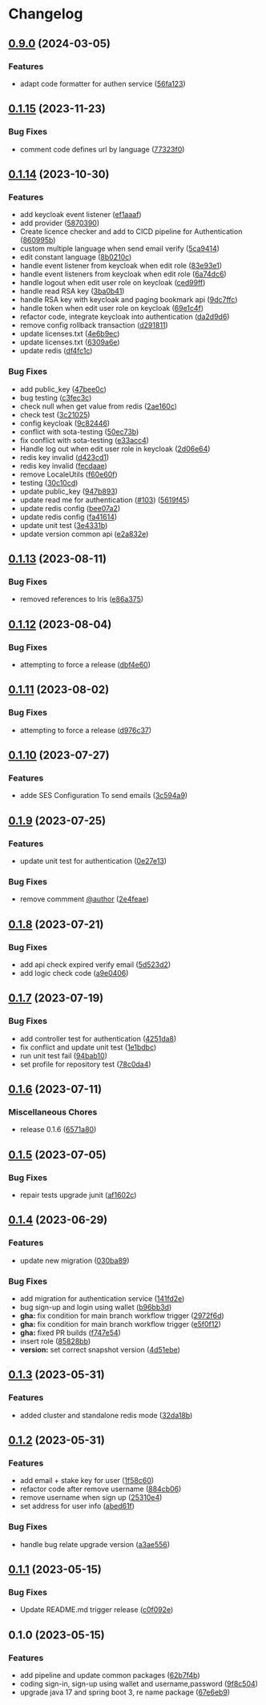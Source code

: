 # Changelog

## [0.9.0](https://github.com/cardano-foundation/cf-explorer-authentication/compare/v0.1.15...v0.9.0) (2024-03-05)


### Features

* adapt code formatter for authen service ([56fa123](https://github.com/cardano-foundation/cf-explorer-authentication/commit/56fa1230554285b0b2f0ee8f56268fb241f5b079))

## [0.1.15](https://github.com/cardano-foundation/cf-explorer-authentication/compare/v0.1.14...v0.1.15) (2023-11-23)


### Bug Fixes

* comment code defines url by language ([77323f0](https://github.com/cardano-foundation/cf-explorer-authentication/commit/77323f0e27ab6844748b83ea144c105b642da0e6))

## [0.1.14](https://github.com/cardano-foundation/cf-explorer-authentication/compare/v0.1.13...v0.1.14) (2023-10-30)


### Features

* add keycloak event listener ([ef1aaaf](https://github.com/cardano-foundation/cf-explorer-authentication/commit/ef1aaaf6f25bc978f470e29c99112caea4580da7))
* add provider ([5870390](https://github.com/cardano-foundation/cf-explorer-authentication/commit/5870390ad8a4d389731e4ce7498ffcb3f224a6ce))
* Create licence checker and add to CICD pipeline for Authentication ([860995b](https://github.com/cardano-foundation/cf-explorer-authentication/commit/860995bf5b737311a1fb39ca6065f59c98696217))
* custom multiple language when send email verify ([5ca9414](https://github.com/cardano-foundation/cf-explorer-authentication/commit/5ca94140dff55eb079210b76e1dee4bb37b36b21))
* edit constant language ([8b0210c](https://github.com/cardano-foundation/cf-explorer-authentication/commit/8b0210c8d4754da538adb891f7493bde4d43804e))
* handle event listener from keycloak when edit role ([83e93e1](https://github.com/cardano-foundation/cf-explorer-authentication/commit/83e93e1d22f696ca58fc046b67a0698acac4c29f))
* handle event listeners from keycloak when edit role ([6a74dc6](https://github.com/cardano-foundation/cf-explorer-authentication/commit/6a74dc60a54f582ff58de43620570cd240872e9a))
* handle logout when edit user role on keycloak ([ced99ff](https://github.com/cardano-foundation/cf-explorer-authentication/commit/ced99ff6282d5cd2cdb3a62ef5449cf0d93bb09d))
* handle read RSA key ([3ba0b41](https://github.com/cardano-foundation/cf-explorer-authentication/commit/3ba0b414b76250c0901bbb92bd66e18ad657f9c7))
* handle RSA key with keycloak and paging bookmark api ([9dc7ffc](https://github.com/cardano-foundation/cf-explorer-authentication/commit/9dc7ffc60dc645c6d7b715a5dd537499dd5a1230))
* handle token when edit user role on keycloak ([69e1c4f](https://github.com/cardano-foundation/cf-explorer-authentication/commit/69e1c4f2aeedfb4835584ec5ed55ae43a5a8b6b7))
* refactor code, integrate keycloak into authentication ([da2d9d6](https://github.com/cardano-foundation/cf-explorer-authentication/commit/da2d9d6a7a355f9ec24ec7a02e63b6183aca86be))
* remove config rollback transaction ([d291811](https://github.com/cardano-foundation/cf-explorer-authentication/commit/d29181192362d995749ffec82da3b5efc2ca995a))
* update licenses.txt ([4e6b9ec](https://github.com/cardano-foundation/cf-explorer-authentication/commit/4e6b9ec9c326550648692e0759d56c1af89514db))
* update licenses.txt ([6309a6e](https://github.com/cardano-foundation/cf-explorer-authentication/commit/6309a6ec1b79f38e19d58056b99298ee4c631a89))
* update redis ([df4fc1c](https://github.com/cardano-foundation/cf-explorer-authentication/commit/df4fc1c9403092c4b3ed48417ab5c44a63c526c0))


### Bug Fixes

* add public_key ([47bee0c](https://github.com/cardano-foundation/cf-explorer-authentication/commit/47bee0c947f23d881e406d2e689d3d58488f43be))
* bug testing ([c3fec3c](https://github.com/cardano-foundation/cf-explorer-authentication/commit/c3fec3c448abc884148b5261c2f4a5ac7f02c32f))
* check null when get value from redis ([2ae160c](https://github.com/cardano-foundation/cf-explorer-authentication/commit/2ae160ca1522d569caccca5b0ca5b16d17ad7e46))
* check test ([3c21025](https://github.com/cardano-foundation/cf-explorer-authentication/commit/3c21025a48b2e0bdf5739d9fa4131194b25f1046))
* config keycloak ([9c82446](https://github.com/cardano-foundation/cf-explorer-authentication/commit/9c8244603294ea922d16d97457addb554345611f))
* conflict with sota-testing ([50ec73b](https://github.com/cardano-foundation/cf-explorer-authentication/commit/50ec73be7b6a24b5c5229cb6306bf73ac149d66c))
* fix conflict with sota-testing ([e33acc4](https://github.com/cardano-foundation/cf-explorer-authentication/commit/e33acc49ecf681703c936f6af1e0f5fb6a2214a9))
* Handle log out when edit user role in keycloak ([2d06e64](https://github.com/cardano-foundation/cf-explorer-authentication/commit/2d06e647c40f4500357b5d4514ad829ff0023ce2))
* redis key invalid ([d423cd1](https://github.com/cardano-foundation/cf-explorer-authentication/commit/d423cd141135d83084330eee3baa7859c2a71b4e))
* redis key invalid ([fecdaae](https://github.com/cardano-foundation/cf-explorer-authentication/commit/fecdaae07344e4d39468f6d5a86226d8976f043d))
* remove LocaleUtils ([f60e60f](https://github.com/cardano-foundation/cf-explorer-authentication/commit/f60e60f6bf6bab0bb73e9a083ca756b6f1a6d1c0))
* testing ([30c10cd](https://github.com/cardano-foundation/cf-explorer-authentication/commit/30c10cd681fe19f1d1f4fd8567d816d5aedb107a))
* update public_key ([947b893](https://github.com/cardano-foundation/cf-explorer-authentication/commit/947b893ff6b9300335304cda0f6a9eb7c9e19fc9))
* update read me for authentication ([#103](https://github.com/cardano-foundation/cf-explorer-authentication/issues/103)) ([5619f45](https://github.com/cardano-foundation/cf-explorer-authentication/commit/5619f45cb006e69b2a7247b13d4821114fa07b42))
* update redis config ([bee07a2](https://github.com/cardano-foundation/cf-explorer-authentication/commit/bee07a2561e16b1090d0b84a4192dad6454b0fab))
* update redis config ([fa41614](https://github.com/cardano-foundation/cf-explorer-authentication/commit/fa416149359bd8635fd650e339ca0995541f8cd8))
* update unit test ([3e4331b](https://github.com/cardano-foundation/cf-explorer-authentication/commit/3e4331bb93791f86f6486330d745bb02cac14672))
* update version common api ([e2a832e](https://github.com/cardano-foundation/cf-explorer-authentication/commit/e2a832e2e1f8d9269ad438ad72a6fc590a157e24))

## [0.1.13](https://github.com/cardano-foundation/cf-explorer-authentication/compare/v0.1.12...v0.1.13) (2023-08-11)


### Bug Fixes

* removed references to Iris ([e86a375](https://github.com/cardano-foundation/cf-explorer-authentication/commit/e86a3756f921bafe6e2a68c6144e92879f018e14))

## [0.1.12](https://github.com/cardano-foundation/cf-explorer-authentication/compare/v0.1.11...v0.1.12) (2023-08-04)


### Bug Fixes

* attempting to force a release ([dbf4e60](https://github.com/cardano-foundation/cf-explorer-authentication/commit/dbf4e606d784459402a5746e986f5e7feab673cd))

## [0.1.11](https://github.com/cardano-foundation/cf-explorer-authentication/compare/v0.1.10...v0.1.11) (2023-08-02)


### Bug Fixes

* attempting to force a release ([d976c37](https://github.com/cardano-foundation/cf-explorer-authentication/commit/d976c3722ee0ec00124572d762849f6cd0a4adf5))

## [0.1.10](https://github.com/cardano-foundation/cf-explorer-authentication/compare/v0.1.9...v0.1.10) (2023-07-27)


### Features

* adde SES Configuration To send emails ([3c594a9](https://github.com/cardano-foundation/cf-explorer-authentication/commit/3c594a987835414982067e9b18089ca325dc7f04))

## [0.1.9](https://github.com/cardano-foundation/cf-explorer-authentication/compare/v0.1.8...v0.1.9) (2023-07-25)


### Features

* update unit test for authentication ([0e27e13](https://github.com/cardano-foundation/cf-explorer-authentication/commit/0e27e13e17073eb22fdb186cb5a46066ac7ae2f9))


### Bug Fixes

* remove commment [@author](https://github.com/author) ([2e4feae](https://github.com/cardano-foundation/cf-explorer-authentication/commit/2e4feae633025a95edca7a25d4f9dcd731416ba8))

## [0.1.8](https://github.com/cardano-foundation/cf-explorer-authentication/compare/v0.1.7...v0.1.8) (2023-07-21)


### Bug Fixes

* add api check expired verify email ([5d523d2](https://github.com/cardano-foundation/cf-explorer-authentication/commit/5d523d2b180fb5d7c625e7faf1d393fa9db7c124))
* add logic check code ([a9e0406](https://github.com/cardano-foundation/cf-explorer-authentication/commit/a9e04068a2172fedee31ba913e141690c77db664))

## [0.1.7](https://github.com/cardano-foundation/cf-explorer-authentication/compare/v0.1.6...v0.1.7) (2023-07-19)


### Bug Fixes

* add controller test for authentication ([4251da8](https://github.com/cardano-foundation/cf-explorer-authentication/commit/4251da81cfc950baef164fcdb8152ebacf6a607c))
* fix conflict and update unit test ([1e1bdbc](https://github.com/cardano-foundation/cf-explorer-authentication/commit/1e1bdbcf977cff3edc6cc978825b711e7661270d))
* run unit test fail ([94bab10](https://github.com/cardano-foundation/cf-explorer-authentication/commit/94bab1001152eefb6348967e91e0bcad342bc091))
* set profile for repository test ([78c0da4](https://github.com/cardano-foundation/cf-explorer-authentication/commit/78c0da433b1763cd2403c2b6b9790d21edff090c))

## [0.1.6](https://github.com/cardano-foundation/cf-explorer-authentication/compare/v0.1.5...v0.1.6) (2023-07-11)


### Miscellaneous Chores

* release 0.1.6 ([6571a80](https://github.com/cardano-foundation/cf-explorer-authentication/commit/6571a80db3efbda326b27ff983d21bb3acf3e9c1))

## [0.1.5](https://github.com/cardano-foundation/cf-explorer-authentication/compare/v0.1.4...v0.1.5) (2023-07-05)


### Bug Fixes

* repair tests upgrade junit ([af1602c](https://github.com/cardano-foundation/cf-explorer-authentication/commit/af1602ce6e2c80fe54ce4cdd83fc13dffbbb77fc))

## [0.1.4](https://github.com/cardano-foundation/cf-explorer-authentication/compare/v0.1.3...v0.1.4) (2023-06-29)


### Features

* update new migration ([030ba89](https://github.com/cardano-foundation/cf-explorer-authentication/commit/030ba89dcf9c7d802b4deed41ca905daaf5f4d81))


### Bug Fixes

* add migration for authentication service ([141fd2e](https://github.com/cardano-foundation/cf-explorer-authentication/commit/141fd2e214760e06fe89559c5705de682bab6dfd))
* bug sign-up and login using wallet ([b96bb3d](https://github.com/cardano-foundation/cf-explorer-authentication/commit/b96bb3d8631029492d23f2b1d5e54059dfa0c33f))
* **gha:** fix condition for main branch workflow trigger ([2972f6d](https://github.com/cardano-foundation/cf-explorer-authentication/commit/2972f6db8cb77a5e260bfb2e058748543c937f47))
* **gha:** fix condition for main branch workflow trigger ([e5f0f12](https://github.com/cardano-foundation/cf-explorer-authentication/commit/e5f0f12a929e1734b93b3884d8823ce02062d810))
* **gha:** fixed PR builds ([f747e54](https://github.com/cardano-foundation/cf-explorer-authentication/commit/f747e544c61349878549697baef0c2c2ae25a3b0))
* insert role ([85828bb](https://github.com/cardano-foundation/cf-explorer-authentication/commit/85828bb1c8dba47995a73154d82d8ec0c9d48291))
* **version:** set correct snapshot version ([4d51ebe](https://github.com/cardano-foundation/cf-explorer-authentication/commit/4d51ebe6ada1b52cb28f1e02baeae3f10c495bd2))

## [0.1.3](https://github.com/cardano-foundation/cf-explorer-authentication/compare/v0.1.2...v0.1.3) (2023-05-31)


### Features

* added cluster and standalone redis mode ([32da18b](https://github.com/cardano-foundation/cf-explorer-authentication/commit/32da18b5e7ab4c764e2d7e8c326d0103d9ec8e49))

## [0.1.2](https://github.com/cardano-foundation/cf-explorer-authentication/compare/v0.1.1...v0.1.2) (2023-05-31)


### Features

* add email + stake key for user ([1f58c60](https://github.com/cardano-foundation/cf-explorer-authentication/commit/1f58c607bac00cdd63851005f4932c52349fb247))
* refactor code after remove username ([884cb06](https://github.com/cardano-foundation/cf-explorer-authentication/commit/884cb0620f9ab80ee9c3a79477762a209374f38e))
* remove username when sign up ([25310e4](https://github.com/cardano-foundation/cf-explorer-authentication/commit/25310e4bbb771fd5f5cb977199b12118a28fba37))
* set address for user info ([abed61f](https://github.com/cardano-foundation/cf-explorer-authentication/commit/abed61f98bf8a65c2e8413066e79e1dab79e531a))


### Bug Fixes

* handle bug relate upgrade version ([a3ae556](https://github.com/cardano-foundation/cf-explorer-authentication/commit/a3ae5568ae62163b7ac48780b8768b53953d0026))

## [0.1.1](https://github.com/cardano-foundation/cf-explorer-authentication/compare/v0.1.0...v0.1.1) (2023-05-15)


### Bug Fixes

* Update README.md trigger release ([c0f092e](https://github.com/cardano-foundation/cf-explorer-authentication/commit/c0f092e48d3218e7cc36dfbfdd17e7612003156b))

## 0.1.0 (2023-05-15)


### Features

* add pipeline and update common packages ([62b7f4b](https://github.com/cardano-foundation/cf-explorer-authentication/commit/62b7f4b02b7638b032ed0d1be2bd87bcbfcbbc30))
* coding sign-in, sign-up using wallet and username,password ([9f8c504](https://github.com/cardano-foundation/cf-explorer-authentication/commit/9f8c504236198e23dd08ea2443c0612577536ecc))
* upgrade java 17 and spring boot 3, re name package ([67e6eb9](https://github.com/cardano-foundation/cf-explorer-authentication/commit/67e6eb912a77f823f7803a0dcdb2fbcca08b5c20))
